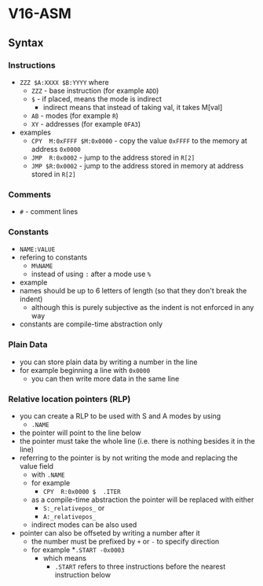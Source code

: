 # V16-ASM

## Syntax

### Instructions
  * `ZZZ $A:XXXX $B:YYYY` where
    * `ZZZ` - base instruction (for example `ADD`)
    * `$` - if placed, means the mode is indirect
      * indirect means that instead of taking val, it takes M[val]
    * `AB` - modes (for example `R`)
    * `XY` - addresses (for example `0FA3`)
  * examples
    * `CPY  M:0xFFFF $M:0x0000` - copy the value `0xFFFF` to the memory at address `0x0000`
    * `JMP  R:0x0002` - jump to the address stored in `R[2]`
    * `JMP $R:0x0002` - jump to the address stored in memory at address stored in `R[2]`

### Comments
  * `#` - comment lines

### Constants
  * `NAME:VALUE`
  * refering to constants
    * `M%NAME`
    * instead of using `:` after a mode use `%`
  * example
  * names should be up to 6 letters of length (so that they don't break the indent)
    * although this is purely subjective as the indent is not enforced in any way
  * constants are compile-time abstraction only

### Plain Data
  * you can store plain data by writing a number in the line
  * for example beginning a line with `0x0000`
    * you can then write more data in the same line

### Relative location pointers (RLP)
  * you can create a RLP to be used with S and A modes by using
    * `.NAME`
  * the pointer will point to the line below
  * the pointer must take the whole line (i.e. there is nothing besides it in the line)
  * referring to the pointer is by not writing the mode and replacing the value field
    * with `.NAME`
    * for example
      * `CPY  R:0x0000 $  .ITER`
    * as a compile-time abstraction the pointer will be replaced with either
      * `S:_relativepos_` or
      * `A:_relativepos_`
    * indirect modes can be also used
  * pointer can also be offseted by writing a number after it
    * the number must be prefixed by `+` or `-` to specify direction
    * for example
      *`.START -0x0003`
      * which means
        * `.START` refers to three instructions before the nearest instruction below
